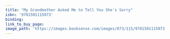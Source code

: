 ```yaml
---
title: "My Grandmother Asked Me to Tell You She's Sorry"
isbn: '9781501115073'
binding:
link_to_buy_page:
image_path: 'https://images.booksense.com/images/073/115/9781501115073.jpg'
---
```



